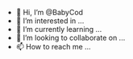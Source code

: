 - 👋 Hi, I’m @BabyCod
- 👀 I’m interested in ...
- 🌱 I’m currently learning ...
- 💞️ I’m looking to collaborate on ...
- 📫 How to reach me ...

<!---
BabyCod/BabyCod is a ✨ special ✨ repository because its `README.md` (this file) appears on your GitHub profile.
You can click the Preview link to take a look at your changes.
--->
